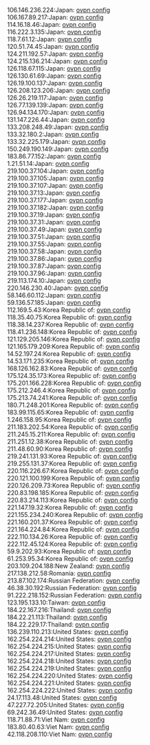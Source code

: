 106.146.236.224:Japan: [ovpn config](vpn/106_146_236_224.ovpn)  
106.167.89.217:Japan: [ovpn config](vpn/106_167_89_217.ovpn)  
114.16.18.46:Japan: [ovpn config](vpn/114_16_18_46.ovpn)  
116.222.3.135:Japan: [ovpn config](vpn/116_222_3_135.ovpn)  
118.7.61.12:Japan: [ovpn config](vpn/118_7_61_12.ovpn)  
120.51.74.45:Japan: [ovpn config](vpn/120_51_74_45.ovpn)  
124.211.192.57:Japan: [ovpn config](vpn/124_211_192_57.ovpn)  
124.215.136.214:Japan: [ovpn config](vpn/124_215_136_214.ovpn)  
126.118.67.115:Japan: [ovpn config](vpn/126_118_67_115.ovpn)  
126.130.61.69:Japan: [ovpn config](vpn/126_130_61_69.ovpn)  
126.19.100.137:Japan: [ovpn config](vpn/126_19_100_137.ovpn)  
126.208.123.206:Japan: [ovpn config](vpn/126_208_123_206.ovpn)  
126.26.219.117:Japan: [ovpn config](vpn/126_26_219_117.ovpn)  
126.77.139.139:Japan: [ovpn config](vpn/126_77_139_139.ovpn)  
126.94.134.170:Japan: [ovpn config](vpn/126_94_134_170.ovpn)  
131.147.226.44:Japan: [ovpn config](vpn/131_147_226_44.ovpn)  
133.208.248.49:Japan: [ovpn config](vpn/133_208_248_49.ovpn)  
133.32.180.2:Japan: [ovpn config](vpn/133_32_180_2.ovpn)  
133.32.225.179:Japan: [ovpn config](vpn/133_32_225_179.ovpn)  
150.249.190.149:Japan: [ovpn config](vpn/150_249_190_149.ovpn)  
183.86.77.152:Japan: [ovpn config](vpn/183_86_77_152.ovpn)  
1.21.51.14:Japan: [ovpn config](vpn/1_21_51_14.ovpn)  
219.100.37.104:Japan: [ovpn config](vpn/219_100_37_104.ovpn)  
219.100.37.105:Japan: [ovpn config](vpn/219_100_37_105.ovpn)  
219.100.37.107:Japan: [ovpn config](vpn/219_100_37_107.ovpn)  
219.100.37.13:Japan: [ovpn config](vpn/219_100_37_13.ovpn)  
219.100.37.177:Japan: [ovpn config](vpn/219_100_37_177.ovpn)  
219.100.37.182:Japan: [ovpn config](vpn/219_100_37_182.ovpn)  
219.100.37.19:Japan: [ovpn config](vpn/219_100_37_19.ovpn)  
219.100.37.31:Japan: [ovpn config](vpn/219_100_37_31.ovpn)  
219.100.37.49:Japan: [ovpn config](vpn/219_100_37_49.ovpn)  
219.100.37.51:Japan: [ovpn config](vpn/219_100_37_51.ovpn)  
219.100.37.55:Japan: [ovpn config](vpn/219_100_37_55.ovpn)  
219.100.37.58:Japan: [ovpn config](vpn/219_100_37_58.ovpn)  
219.100.37.86:Japan: [ovpn config](vpn/219_100_37_86.ovpn)  
219.100.37.87:Japan: [ovpn config](vpn/219_100_37_87.ovpn)  
219.100.37.96:Japan: [ovpn config](vpn/219_100_37_96.ovpn)  
219.113.174.10:Japan: [ovpn config](vpn/219_113_174_10.ovpn)  
220.146.230.40:Japan: [ovpn config](vpn/220_146_230_40.ovpn)  
58.146.60.112:Japan: [ovpn config](vpn/58_146_60_112.ovpn)  
59.136.57.185:Japan: [ovpn config](vpn/59_136_57_185.ovpn)  
112.169.5.43:Korea Republic of: [ovpn config](vpn/112_169_5_43.ovpn)  
118.35.40.75:Korea Republic of: [ovpn config](vpn/118_35_40_75.ovpn)  
118.38.14.237:Korea Republic of: [ovpn config](vpn/118_38_14_237.ovpn)  
118.41.236.148:Korea Republic of: [ovpn config](vpn/118_41_236_148.ovpn)  
121.129.205.146:Korea Republic of: [ovpn config](vpn/121_129_205_146.ovpn)  
121.165.179.209:Korea Republic of: [ovpn config](vpn/121_165_179_209.ovpn)  
14.52.197.24:Korea Republic of: [ovpn config](vpn/14_52_197_24.ovpn)  
14.53.171.235:Korea Republic of: [ovpn config](vpn/14_53_171_235.ovpn)  
168.126.162.83:Korea Republic of: [ovpn config](vpn/168_126_162_83.ovpn)  
175.124.35.173:Korea Republic of: [ovpn config](vpn/175_124_35_173.ovpn)  
175.201.166.228:Korea Republic of: [ovpn config](vpn/175_201_166_228.ovpn)  
175.212.246.4:Korea Republic of: [ovpn config](vpn/175_212_246_4.ovpn)  
175.213.74.241:Korea Republic of: [ovpn config](vpn/175_213_74_241.ovpn)  
180.71.248.201:Korea Republic of: [ovpn config](vpn/180_71_248_201.ovpn)  
183.99.115.65:Korea Republic of: [ovpn config](vpn/183_99_115_65.ovpn)  
1.246.158.95:Korea Republic of: [ovpn config](vpn/1_246_158_95.ovpn)  
211.183.202.54:Korea Republic of: [ovpn config](vpn/211_183_202_54.ovpn)  
211.245.15.211:Korea Republic of: [ovpn config](vpn/211_245_15_211.ovpn)  
211.251.12.38:Korea Republic of: [ovpn config](vpn/211_251_12_38.ovpn)  
211.48.60.90:Korea Republic of: [ovpn config](vpn/211_48_60_90.ovpn)  
219.241.131.93:Korea Republic of: [ovpn config](vpn/219_241_131_93.ovpn)  
219.255.131.37:Korea Republic of: [ovpn config](vpn/219_255_131_37.ovpn)  
220.116.226.67:Korea Republic of: [ovpn config](vpn/220_116_226_67.ovpn)  
220.121.100.199:Korea Republic of: [ovpn config](vpn/220_121_100_199.ovpn)  
220.126.209.73:Korea Republic of: [ovpn config](vpn/220_126_209_73.ovpn)  
220.83.198.185:Korea Republic of: [ovpn config](vpn/220_83_198_185.ovpn)  
220.83.214.113:Korea Republic of: [ovpn config](vpn/220_83_214_113.ovpn)  
221.147.19.32:Korea Republic of: [ovpn config](vpn/221_147_19_32.ovpn)  
221.155.234.240:Korea Republic of: [ovpn config](vpn/221_155_234_240.ovpn)  
221.160.201.37:Korea Republic of: [ovpn config](vpn/221_160_201_37.ovpn)  
221.164.224.84:Korea Republic of: [ovpn config](vpn/221_164_224_84.ovpn)  
222.110.134.26:Korea Republic of: [ovpn config](vpn/222_110_134_26.ovpn)  
222.112.45.124:Korea Republic of: [ovpn config](vpn/222_112_45_124.ovpn)  
59.9.202.93:Korea Republic of: [ovpn config](vpn/59_9_202_93.ovpn)  
61.253.95.34:Korea Republic of: [ovpn config](vpn/61_253_95_34.ovpn)  
203.109.204.188:New Zealand: [ovpn config](vpn/203_109_204_188.ovpn)  
217.138.212.58:Romania: [ovpn config](vpn/217_138_212_58.ovpn)  
213.87.102.174:Russian Federation: [ovpn config](vpn/213_87_102_174.ovpn)  
46.38.30.192:Russian Federation: [ovpn config](vpn/46_38_30_192.ovpn)  
91.222.218.152:Russian Federation: [ovpn config](vpn/91_222_218_152.ovpn)  
123.195.133.10:Taiwan: [ovpn config](vpn/123_195_133_10.ovpn)  
184.22.167.216:Thailand: [ovpn config](vpn/184_22_167_216.ovpn)  
184.22.21.113:Thailand: [ovpn config](vpn/184_22_21_113.ovpn)  
184.22.229.17:Thailand: [ovpn config](vpn/184_22_229_17.ovpn)  
136.239.110.213:United States: [ovpn config](vpn/136_239_110_213.ovpn)  
162.254.224.214:United States: [ovpn config](vpn/162_254_224_214.ovpn)  
162.254.224.215:United States: [ovpn config](vpn/162_254_224_215.ovpn)  
162.254.224.217:United States: [ovpn config](vpn/162_254_224_217.ovpn)  
162.254.224.218:United States: [ovpn config](vpn/162_254_224_218.ovpn)  
162.254.224.219:United States: [ovpn config](vpn/162_254_224_219.ovpn)  
162.254.224.220:United States: [ovpn config](vpn/162_254_224_220.ovpn)  
162.254.224.221:United States: [ovpn config](vpn/162_254_224_221.ovpn)  
162.254.224.222:United States: [ovpn config](vpn/162_254_224_222.ovpn)  
24.17.113.48:United States: [ovpn config](vpn/24_17_113_48.ovpn)  
47.227.72.205:United States: [ovpn config](vpn/47_227_72_205.ovpn)  
69.242.36.49:United States: [ovpn config](vpn/69_242_36_49.ovpn)  
118.71.88.71:Viet Nam: [ovpn config](vpn/118_71_88_71.ovpn)  
183.80.40.63:Viet Nam: [ovpn config](vpn/183_80_40_63.ovpn)  
42.118.208.110:Viet Nam: [ovpn config](vpn/42_118_208_110.ovpn)  
